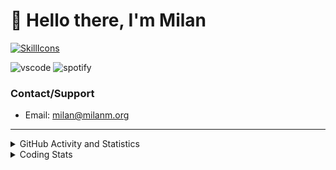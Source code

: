 # 👋 Hello there, I'm Milan
[![SkillIcons](https://skillicons.dev/icons?i=js,ts,nextjs,tailwind,html,go,bash,git,nginx,prisma,kubernetes,docker,linux)](https://skillicons.dev)

![vscode](https://nocache.advaith.workers.dev?url=https://img.shields.io/endpoint?url=https://dev.discordprofiles.me/api/badge/vscode/423203831971708958)
![spotify](https://nocache.advaith.workers.dev/?url=https://img.shields.io/endpoint?url=https://milanm.org/api/spotify/shields&cacheSeconds=10)

### Contact/Support

- Email: [milan@milanm.org](mailto:milan@milanm.org)
 
---
 
<details>
  <summary>GitHub Activity and Statistics</summary>
  <img src="/github-metrics.svg" />
</details>
<details>
  <summary>Coding Stats</summary>
  <!--START_SECTION:waka-->

```txt
TypeScript   10 hrs 23 mins  ████████████████████████░   95.41 %
Prisma       12 mins         ▒░░░░░░░░░░░░░░░░░░░░░░░░   01.95 %
JSON         11 mins         ▒░░░░░░░░░░░░░░░░░░░░░░░░   01.82 %
Other        4 mins          ░░░░░░░░░░░░░░░░░░░░░░░░░   00.63 %
JavaScript   1 min           ░░░░░░░░░░░░░░░░░░░░░░░░░   00.16 %
```

<!--END_SECTION:waka-->
</details>
